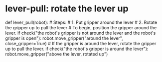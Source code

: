 # lever-pull: rotate the lever up
def lever_pull(robot):
    # Steps:
    #  1. Put gripper around the lever
    #  2. Rotate the gripper up to pull the lever
    # To begin, position the gripper around the lever. 
    if check("the robot's gripper is not around the lever and the robot's gripper is open"):
        robot.move_gripper("around the lever", close_gripper=True)
    # If the gripper is around the lever, rotate the gripper up to pull the lever.
    if check("the robot's gripper is around the lever"):
        robot.move_gripper("above the lever, rotated up")